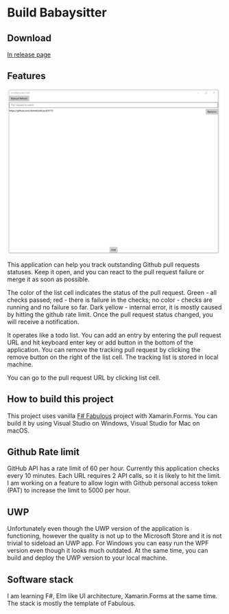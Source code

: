 # Build Babaysitter

## Download

[In release page](https://github.com/wli3/BuildBabysitter/releases)

## Features

![Feature Demo](ReadmeImages/demo.gif)

This application can help you track outstanding Github pull requests statuses. Keep it open, and you can react to the pull request failure or merge it as soon as possible.

The color of the list cell indicates the status of the pull request. Green - all checks passed; red - there is failure in the checks; no color - checks are running and no failure so far. Dark yellow - internal error, it is mostly caused by hitting the github rate limit. Once the pull request status changed, you will receive a notification.

It operates like a todo list. You can add an entry by entering the pull request URL and hit keyboard enter key or add button in the bottom of the application. You can remove the tracking pull request by clicking the remove button on the right of the list cell. The tracking list is stored in local machine.

You can go to the pull request URL by clicking list cell.

## How to build this project

This project uses vanilla [F# Fabulous](https://fsprojects.github.io/Fabulous/Fabulous/) project with Xamarin.Forms. You can build it by using Visual Studio on Windows, Visual Studio for Mac on macOS.

## Github Rate limit

GitHub API has a rate limit of 60 per hour. Currently this application checks every 10 minutes. Each URL requires 2 API calls, so it is likely to hit the limit. I am working on a feature to allow login with Github personal access token (PAT) to increase the limit to 5000 per hour.

## UWP

Unfortunately even though the UWP version of the application is functioning, however the quality is not up to the Microsoft Store and it is not trivial to sideload an UWP app. For Windows you can easy run the WPF version even though it looks much outdated. At the same time, you can build and deploy the UWP version to your local machine.

## Software stack

I am learning F#, Elm like UI architecture, Xamarin.Forms at the same time. The stack is mostly the template of Fabulous.

